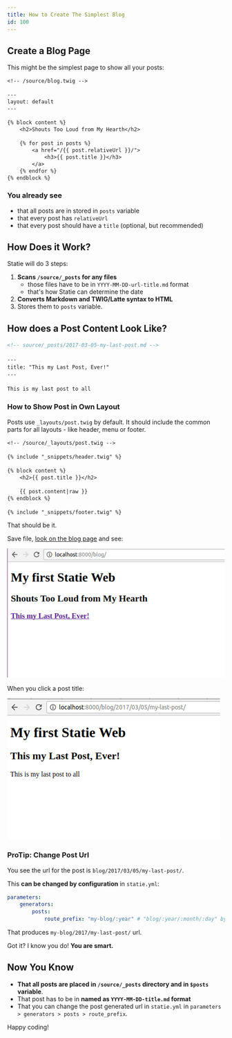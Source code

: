 ```yaml
---
title: How to Create The Simplest Blog
id: 100
---
```


## Create a Blog Page

This might be the simplest page to show all your posts:

```twig
<!-- /source/blog.twig -->

---
layout: default
---

{% block content %}
    <h2>Shouts Too Loud from My Hearth</h2>

    {% for post in posts %}
        <a href="/{{ post.relativeUrl }}/">
            <h3>{{ post.title }}</h3>
        </a>
    {% endfor %}
{% endblock %}
```

### You already see

-   that all posts are in stored in `posts` variable
-   that every post has `relativeUrl`
-   that every post should have a `title` (optional, but recommended)

## How Does it Work?

Statie will do 3 steps:

1. **Scans `/source/_posts` for any files**
    - those files have to be in `YYYY-MM-DD-url-title.md` format
    - that's how Statie can determine the date
2. **Converts Markdown and TWIG/Latte syntax to HTML**
3. Stores them to `posts` variable.

## How does a Post Content Look Like?

```html
<!-- source/_posts/2017-03-05-my-last-post.md -->

---
title: "This my Last Post, Ever!"
---

This is my last post to all
```

### How to Show Post in Own Layout

Posts use `_layouts/post.twig` by default. It should include the common parts for all layouts - like header, menu or footer.

```twig
<!-- /source/_layouts/post.twig -->

{% include "_snippets/header.twig" %}

{% block content %}
    <h2>{{ post.title }}</h2>

    {{ post.content|raw }}
{% endblock %}

{% include "_snippets/footer.twig" %}
```

That should be it.

Save file, [look on the blog page](http://localhost:8000/blog) and see:

![Statie blog](/data/statie-blog.png)

When you click a post title:

![Statie post](/data/statie-post.png)

### ProTip: Change Post Url

You see the url for the post is `blog/2017/03/05/my-last-post/`.

This **can be changed by configuration** in `statie.yml`:

```yaml
parameters:
    generators:
        posts:
            route_prefix: "my-blog/:year" # "blog/:year/:month/:day" by default
```

That produces `my-blog/2017/my-last-post/` url.

Got it? I know you do! **You are smart.**

## Now You Know

-   **That all posts are placed in `/source/_posts` directory and in `$posts` variable**.
-   That post has to be in **named as `YYYY-MM-DD-title.md` format**
-   That you can change the post generated url in `statie.yml` in `parameters > generators > posts > route_prefix`.

Happy coding!
